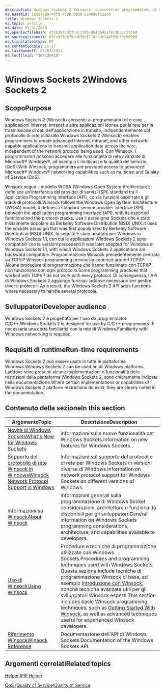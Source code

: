 ```yaml
---
description: Windows Sockets 2 (Winsock) consente ai programmatori di creare applicazioni Internet, Intranet e altre applicazioni idonee per la rete per la trasmissione di dati dell'applicazione in transito, indipendentemente dal protocollo di rete utilizzato.
ms.assetid: 1ec8758a-40fd-4c98-b839-c2409ef712d6
title: Windows Sockets 2
ms.topic: article
ms.date: 05/31/2018
ms.openlocfilehash: df253572d2fca117dbc8b45b451f8c3bacc2f360
ms.sourcegitcommit: 831e8f3db78ab820e1710cede244553c70e50500
ms.translationtype: MT
ms.contentlocale: it-IT
ms.lasthandoff: 01/07/2021
ms.locfileid: "104130410"
---
```

# <a name="windows-sockets-2"></a><span data-ttu-id="dae7b-103">Windows Sockets 2</span><span class="sxs-lookup"><span data-stu-id="dae7b-103">Windows Sockets 2</span></span>

## <a name="purpose"></a><span data-ttu-id="dae7b-104">Scopo</span><span class="sxs-lookup"><span data-stu-id="dae7b-104">Purpose</span></span>

<span data-ttu-id="dae7b-105">Windows Sockets 2 (Winsock) consente ai programmatori di creare applicazioni Internet, Intranet e altre applicazioni idonee per la rete per la trasmissione di dati dell'applicazione in transito, indipendentemente dal protocollo di rete utilizzato.</span><span class="sxs-lookup"><span data-stu-id="dae7b-105">Windows Sockets 2 (Winsock) enables programmers to create advanced Internet, intranet, and other network-capable applications to transmit application data across the wire, independent of the network protocol being used.</span></span> <span data-ttu-id="dae7b-106">Con Winsock, i programmatori possono accedere alle funzionalità di rete avanzate di Microsoft® Windows®, ad esempio il multicast e la qualità del servizio (QoS).</span><span class="sxs-lookup"><span data-stu-id="dae7b-106">With Winsock, programmers are provided access to advanced Microsoft® Windows® networking capabilities such as multicast and Quality of Service (QoS).</span></span>

<span data-ttu-id="dae7b-107">Winsock segue il modello WOSA (Windows Open System Architecture); definisce un'interfaccia del provider di servizi (SPI) standard tra il Application Programming Interface (API), con le funzioni esportate e gli stack di protocolli.</span><span class="sxs-lookup"><span data-stu-id="dae7b-107">Winsock follows the Windows Open System Architecture (WOSA) model; it defines a standard service provider interface (SPI) between the application programming interface (API), with its exported functions and the protocol stacks.</span></span> <span data-ttu-id="dae7b-108">Usa il paradigma Sockets che è stato inizialmente popolare da Berkeley Software Distribution (BSD) UNIX.</span><span class="sxs-lookup"><span data-stu-id="dae7b-108">It uses the sockets paradigm that was first popularized by Berkeley Software Distribution (BSD) UNIX.</span></span> <span data-ttu-id="dae7b-109">In seguito è stato adattato per Windows in Windows Sockets 1,1, con cui le applicazioni Windows Sockets 2 sono compatibili con le versioni precedenti.</span><span class="sxs-lookup"><span data-stu-id="dae7b-109">It was later adapted for Windows in Windows Sockets 1.1, with which Windows Sockets 2 applications are backward compatible.</span></span> <span data-ttu-id="dae7b-110">Programmazione Winsock precedentemente centrata su TCP/IP.</span><span class="sxs-lookup"><span data-stu-id="dae7b-110">Winsock programming previously centered around TCP/IP.</span></span> <span data-ttu-id="dae7b-111">Alcune procedure di programmazione che hanno funzionato con TCP/IP non funzionano con ogni protocollo.</span><span class="sxs-lookup"><span data-stu-id="dae7b-111">Some programming practices that worked with TCP/IP do not work with every protocol.</span></span> <span data-ttu-id="dae7b-112">Di conseguenza, l'API di Windows Sockets 2 aggiunge funzioni laddove necessario per gestire diversi protocolli.</span><span class="sxs-lookup"><span data-stu-id="dae7b-112">As a result, the Windows Sockets 2 API adds functions where necessary to handle several protocols.</span></span>

## <a name="developer-audience"></a><span data-ttu-id="dae7b-113">Sviluppatori</span><span class="sxs-lookup"><span data-stu-id="dae7b-113">Developer audience</span></span>

<span data-ttu-id="dae7b-114">Windows Sockets 2 è progettato per l'uso da programmatori C/C++.</span><span class="sxs-lookup"><span data-stu-id="dae7b-114">Windows Sockets 2 is designed for use by C/C++ programmers.</span></span> <span data-ttu-id="dae7b-115">È necessaria una certa familiarità con la rete di Windows.</span><span class="sxs-lookup"><span data-stu-id="dae7b-115">Familiarity with Windows networking is required.</span></span>

## <a name="run-time-requirements"></a><span data-ttu-id="dae7b-116">Requisiti di runtime</span><span class="sxs-lookup"><span data-stu-id="dae7b-116">Run-time requirements</span></span>

<span data-ttu-id="dae7b-117">Windows Sockets 2 può essere usato in tutte le piattaforme Windows.</span><span class="sxs-lookup"><span data-stu-id="dae7b-117">Windows Sockets 2 can be used on all Windows platforms.</span></span> <span data-ttu-id="dae7b-118">Laddove sono presenti alcune implementazioni o funzionalità delle restrizioni della piattaforma Windows Sockets 2, sono chiaramente indicate nella documentazione.</span><span class="sxs-lookup"><span data-stu-id="dae7b-118">Where certain implementations or capabilities of Windows Sockets 2 platform restrictions do exist, they are clearly noted in the documentation.</span></span>

## <a name="in-this-section"></a><span data-ttu-id="dae7b-119">Contenuto della sezione</span><span class="sxs-lookup"><span data-stu-id="dae7b-119">In this section</span></span>



| <span data-ttu-id="dae7b-120">Argomento</span><span class="sxs-lookup"><span data-stu-id="dae7b-120">Topic</span></span>                                                                                             | <span data-ttu-id="dae7b-121">Descrizione</span><span class="sxs-lookup"><span data-stu-id="dae7b-121">Description</span></span>                                                                                                                                                                                                                                                                                 |
|---------------------------------------------------------------------------------------------------|---------------------------------------------------------------------------------------------------------------------------------------------------------------------------------------------------------------------------------------------------------------------------------------------|
| [<span data-ttu-id="dae7b-122">Novità di Windows Sockets</span><span class="sxs-lookup"><span data-stu-id="dae7b-122">What's New for Windows Sockets</span></span>](what-s-new-for-windows-sockets-2.md)<br/>                 | <span data-ttu-id="dae7b-123">Informazioni sulle nuove funzionalità per Windows Sockets.</span><span class="sxs-lookup"><span data-stu-id="dae7b-123">Information on new features for Windows Sockets.</span></span><br/>                                                                                                                                                                                                                                 |
| [<span data-ttu-id="dae7b-124">Supporto del protocollo di rete Winsock in Windows</span><span class="sxs-lookup"><span data-stu-id="dae7b-124">Winsock Network Protocol Support in Windows</span></span>](network-protocol-support-in-windows.md)<br/> | <span data-ttu-id="dae7b-125">Informazioni sul supporto del protocollo di rete per Windows Sockets in versioni diverse di Windows.</span><span class="sxs-lookup"><span data-stu-id="dae7b-125">Information on network protocol support for Windows Sockets on different versions of Windows.</span></span><br/>                                                                                                                                                                                    |
| [<span data-ttu-id="dae7b-126">Informazioni su Winsock</span><span class="sxs-lookup"><span data-stu-id="dae7b-126">About Winsock</span></span>](about-winsock.md)<br/>                                                     | <span data-ttu-id="dae7b-127">Informazioni generali sulla programmazione di Windows Socket considerazioni, architettura e funzionalità disponibili per gli sviluppatori.</span><span class="sxs-lookup"><span data-stu-id="dae7b-127">General information on Windows Sockets programming considerations, architecture, and capabilities available to developers.</span></span><br/>                                                                                                                                                       |
| [<span data-ttu-id="dae7b-128">Uso di Winsock</span><span class="sxs-lookup"><span data-stu-id="dae7b-128">Using Winsock</span></span>](using-winsock.md)<br/>                                                     | <span data-ttu-id="dae7b-129">Procedure e tecniche di programmazione utilizzate con Windows Sockets.</span><span class="sxs-lookup"><span data-stu-id="dae7b-129">Procedures and programming techniques used with Windows Sockets.</span></span> <span data-ttu-id="dae7b-130">Questa sezione include tecniche di programmazione Winsock di base, ad esempio [Introduzione con Winsock](getting-started-with-winsock.md), nonché tecniche avanzate utili per gli sviluppatori Winsock esperti.</span><span class="sxs-lookup"><span data-stu-id="dae7b-130">This section includes basic Winsock programming techniques, such as [Getting Started With Winsock](getting-started-with-winsock.md), as well as advanced techniques useful for experienced Winsock developers.</span></span><br/> |
| [<span data-ttu-id="dae7b-131">Riferimento Winsock</span><span class="sxs-lookup"><span data-stu-id="dae7b-131">Winsock Reference</span></span>](winsock-reference.md)<br/>                                             | <span data-ttu-id="dae7b-132">Documentazione dell'API di Windows Sockets.</span><span class="sxs-lookup"><span data-stu-id="dae7b-132">Documentation of the Windows Sockets API.</span></span><br/>                                                                                                                                                                                                                                        |



 

## <a name="related-topics"></a><span data-ttu-id="dae7b-133">Argomenti correlati</span><span class="sxs-lookup"><span data-stu-id="dae7b-133">Related topics</span></span>

<dl> <dt>

[<span data-ttu-id="dae7b-134">Helper IP</span><span class="sxs-lookup"><span data-stu-id="dae7b-134">IP Helper</span></span>](../iphlp/ip-helper-start-page.md)
</dt> <dt>

[<span data-ttu-id="dae7b-135">QoS (Quality of Service)</span><span class="sxs-lookup"><span data-stu-id="dae7b-135">Quality of Service</span></span>](/previous-versions/windows/desktop/qos/qos-start-page)
</dt> </dl>

 

 

